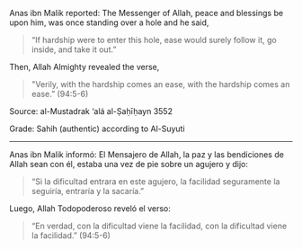 Anas ibn Malik reported: The Messenger of Allah, peace and blessings be upon him, was once standing over a hole and he said,

> “If hardship were to enter this hole, ease would surely follow it, go inside, and take it out.”

Then, Allah Almighty revealed the verse, 

> "Verily, with the hardship comes an ease, with the hardship comes an ease.” (94:5-6)

Source: al-Mustadrak ‘alá al-Ṣaḥīḥayn 3552

Grade: Sahih (authentic) according to Al-Suyuti

<hr>

Anas ibn Malik informó: El Mensajero de Allah, la paz y las bendiciones de Allah sean con él, estaba una vez de pie sobre un agujero y dijo:

> “Si la dificultad entrara en este agujero, la facilidad seguramente la seguiría, entraría y la sacaría.”

Luego, Allah Todopoderoso reveló el verso: 

> “En verdad, con la dificultad viene la facilidad, con la dificultad viene la facilidad.” (94:5-6)